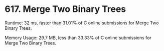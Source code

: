 # 617. Merge Two Binary Trees

Runtime: 32 ms, faster than 31.01% of C online submissions for Merge Two Binary Trees.

Memory Usage: 29.7 MB, less than 33.33% of C online submissions for Merge Two Binary Trees.
